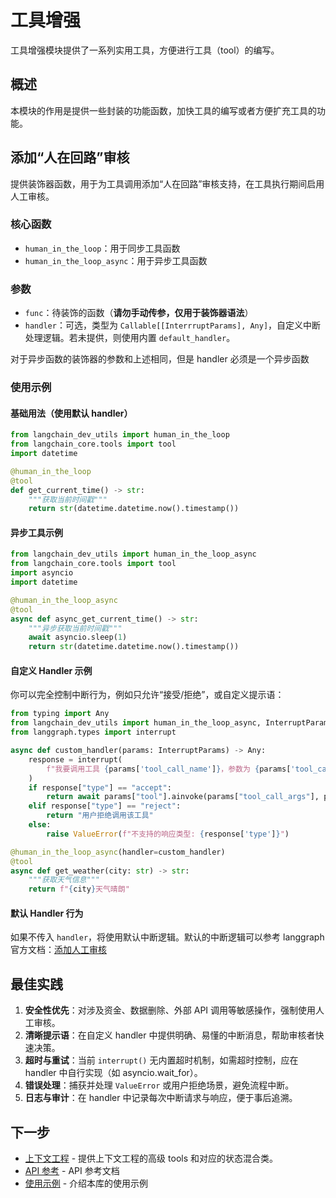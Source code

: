# 工具增强

工具增强模块提供了一系列实用工具，方便进行工具（tool）的编写。

## 概述

本模块的作用是提供一些封装的功能函数，加快工具的编写或者方便扩充工具的功能。

## 添加“人在回路”审核

提供装饰器函数，用于为工具调用添加“人在回路”审核支持，在工具执行期间启用人工审核。

### 核心函数

- `human_in_the_loop`：用于同步工具函数
- `human_in_the_loop_async`：用于异步工具函数

### 参数

- `func`：待装饰的函数（**请勿手动传参，仅用于装饰器语法**）
- `handler`：可选，类型为 `Callable[[InterrruptParams], Any]`，自定义中断处理逻辑。若未提供，则使用内置 `default_handler`。

对于异步函数的装饰器的参数和上述相同，但是 handler 必须是一个异步函数

### 使用示例

#### 基础用法（使用默认 handler）

```python
from langchain_dev_utils import human_in_the_loop
from langchain_core.tools import tool
import datetime

@human_in_the_loop
@tool
def get_current_time() -> str:
    """获取当前时间戳"""
    return str(datetime.datetime.now().timestamp())
```

#### 异步工具示例

```python
from langchain_dev_utils import human_in_the_loop_async
from langchain_core.tools import tool
import asyncio
import datetime

@human_in_the_loop_async
@tool
async def async_get_current_time() -> str:
    """异步获取当前时间戳"""
    await asyncio.sleep(1)
    return str(datetime.datetime.now().timestamp())
```

#### 自定义 Handler 示例

你可以完全控制中断行为，例如只允许“接受/拒绝”，或自定义提示语：

```python
from typing import Any
from langchain_dev_utils import human_in_the_loop_async, InterruptParams
from langgraph.types import interrupt

async def custom_handler(params: InterruptParams) -> Any:
    response = interrupt(
        f"我要调用工具 {params['tool_call_name']}，参数为 {params['tool_call_args']}，请确认是否调用"
    )
    if response["type"] == "accept":
        return await params["tool"].ainvoke(params["tool_call_args"], params["config"])
    elif response["type"] == "reject":
        return "用户拒绝调用该工具"
    else:
        raise ValueError(f"不支持的响应类型: {response['type']}")

@human_in_the_loop_async(handler=custom_handler)
@tool
async def get_weather(city: str) -> str:
    """获取天气信息"""
    return f"{city}天气晴朗"
```

#### 默认 Handler 行为

如果不传入 `handler`，将使用默认中断逻辑。默认的中断逻辑可以参考 langgraph 官方文档：[添加人工审核](https://docs.langchain.com/oss/python/langgraph/add-human-in-the-loop)

## 最佳实践

1. **安全性优先**：对涉及资金、数据删除、外部 API 调用等敏感操作，强制使用人工审核。
2. **清晰提示语**：在自定义 handler 中提供明确、易懂的中断消息，帮助审核者快速决策。
3. **超时与重试**：当前 `interrupt()` 无内置超时机制，如需超时控制，应在 handler 中自行实现（如 asyncio.wait_for）。
4. **错误处理**：捕获并处理 `ValueError` 或用户拒绝场景，避免流程中断。
5. **日志与审计**：在 handler 中记录每次中断请求与响应，便于事后追溯。

## 下一步

- [上下文工程](./context-engineering.md) - 提供上下文工程的高级 tools 和对应的状态混合类。
- [API 参考](./api-reference.md) - API 参考文档
- [使用示例](./example.md) - 介绍本库的使用示例
